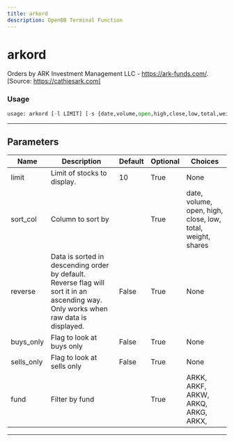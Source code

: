 ```yaml
---
title: arkord
description: OpenBB Terminal Function
---
```


# arkord

Orders by ARK Investment Management LLC - https://ark-funds.com/. [Source: https://cathiesark.com]

### Usage

```python
usage: arkord [-l LIMIT] [-s {date,volume,open,high,close,low,total,weight,shares}] [-r] [-b] [-c] [--fund {ARKK,ARKF,ARKW,ARKQ,ARKG,ARKX,}]
```

---

## Parameters

| Name | Description | Default | Optional | Choices |
| ---- | ----------- | ------- | -------- | ------- |
| limit | Limit of stocks to display. | 10 | True | None |
| sort_col | Column to sort by |  | True | date, volume, open, high, close, low, total, weight, shares |
| reverse | Data is sorted in descending order by default. Reverse flag will sort it in an ascending way. Only works when raw data is displayed. | False | True | None |
| buys_only | Flag to look at buys only | False | True | None |
| sells_only | Flag to look at sells only | False | True | None |
| fund | Filter by fund |  | True | ARKK, ARKF, ARKW, ARKQ, ARKG, ARKX,  |
---

